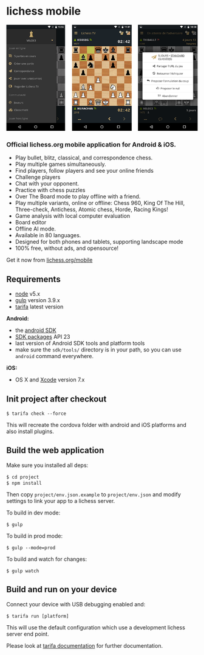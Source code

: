 lichess mobile
==============

![lichess mobile screenshots](screens/3-screens.png)

### Official lichess.org mobile application for Android & iOS.

- Play bullet, blitz, classical, and correspondence chess.
- Play multiple games simultaneously.
- Find players, follow players and see your online friends
- Challenge players
- Chat with your opponent.
- Practice with chess puzzles
- Over The Board mode to play offline with a friend.
- Play multiple variants, online or offline: Chess 960, King Of The Hill, Three-check, Antichess, Atomic chess, Horde, Racing Kings!
- Game analysis with local computer evaluation
- Board editor
- Offline AI mode.
- Available in 80 languages.
- Designed for both phones and tablets, supporting landscape mode
- 100% free, without ads, and opensource!

Get it now from [lichess.org/mobile](http://lichess.org/mobile)

## Requirements

* [node](http://nodejs.org) v5.x
* [gulp](http://gulpjs.com/) version 3.9.x
* [tarifa](http://tarifa.tools) latest version

**Android:**

* the [android SDK](http://developer.android.com/sdk/index.html)
* [SDK packages](http://developer.android.com/sdk/installing/adding-packages.html) API 23
* last version of Android SDK tools and platform tools
* make sure the `sdk/tools/` directory is in your path, so you can use `android`
  command everywhere.

**iOS:**

* OS X and [Xcode](https://developer.apple.com/xcode/download/) version 7.x

## Init project after checkout

    $ tarifa check --force

This will recreate the cordova folder with android and iOS platforms and also
install plugins.

## Build the web application

Make sure you installed all deps:

    $ cd project
    $ npm install

Then copy `project/env.json.example` to `project/env.json` and modify settings
to link your app to a lichess server.

To build in dev mode:

    $ gulp

To build in prod mode:

    $ gulp --mode=prod

To build and watch for changes:

    $ gulp watch


## Build and run on your device

Connect your device with USB debugging enabled and:

    $ tarifa run [platform]

This will use the default configuration which use a development lichess server
end point.

Please look at [tarifa documentation](http://42loops.gitbooks.io/tarifa/content/)
for further documentation.
